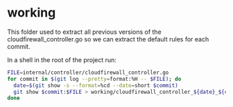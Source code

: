 # working

This folder used to extract all previous versions of the cloudfirewall_controller.go so we can extract the default rules
for each commit.

In a shell in the root of the project run:

```bash
FILE=internal/controller/cloudfirewall_controller.go
for commit in $(git log --pretty=format:%H -- $FILE); do
  date=$(git show -s --format=%cd --date=short $commit)
  git show $commit:$FILE > working/cloudfirewall_controller_${date}_${commit}.go
done
```

